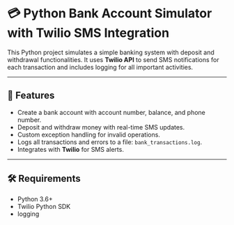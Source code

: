 # 💳 Python Bank Account Simulator with Twilio SMS Integration

This Python project simulates a simple banking system with deposit and withdrawal functionalities. It uses **Twilio API** to send SMS notifications for each transaction and includes logging for all important activities.

---

## 📌 Features

- Create a bank account with account number, balance, and phone number.
- Deposit and withdraw money with real-time SMS updates.
- Custom exception handling for invalid operations.
- Logs all transactions and errors to a file: `bank_transactions.log`.
- Integrates with **Twilio** for SMS alerts.

---

## 🛠️ Requirements

- Python 3.6+
- Twilio Python SDK
- logging
